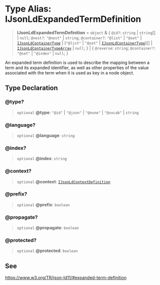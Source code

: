 # Type Alias: IJsonLdExpandedTermDefinition

> **IJsonLdExpandedTermDefinition** = `object` & \{ `@id?`: `string` \| `string`[] \| `null`; `@nest?`: `"@nest"` \| `string`; `@container?`: `"@list"` \| `"@set"` \| [`IJsonLdContainerType`](IJsonLdContainerType.md) \| (`"@list"` \| `"@set"` \| [`IJsonLdContainerType`](IJsonLdContainerType.md))[] \| [`IJsonLdContainerTypeArray`](IJsonLdContainerTypeArray.md) \| `null`; \} \| \{ `@reverse`: `string`; `@container?`: `"@set"` \| `"@index"` \| `null`; \}

An expanded term definition is used to describe the mapping between a term
and its expanded identifier, as well as other properties of the value
associated with the term when it is used as key in a node object.

## Type Declaration

### @type?

> `optional` **@type**: `"@id"` \| `"@json"` \| `"@none"` \| `"@vocab"` \| `string`

### @language?

> `optional` **@language**: `string`

### @index?

> `optional` **@index**: `string`

### @context?

> `optional` **@context**: [`IJsonLdContextDefinition`](../interfaces/IJsonLdContextDefinition.md)

### @prefix?

> `optional` **@prefix**: `boolean`

### @propagate?

> `optional` **@propagate**: `boolean`

### @protected?

> `optional` **@protected**: `boolean`

## See

https://www.w3.org/TR/json-ld11/#expanded-term-definition
